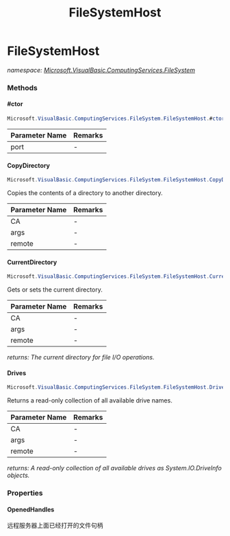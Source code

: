 ﻿---
title: FileSystemHost
---

# FileSystemHost
_namespace: [Microsoft.VisualBasic.ComputingServices.FileSystem](N-Microsoft.VisualBasic.ComputingServices.FileSystem.html)_





### Methods

#### #ctor
```csharp
Microsoft.VisualBasic.ComputingServices.FileSystem.FileSystemHost.#ctor(System.Int32)
```


|Parameter Name|Remarks|
|--------------|-------|
|port|-|


#### CopyDirectory
```csharp
Microsoft.VisualBasic.ComputingServices.FileSystem.FileSystemHost.CopyDirectory(System.Int64,Microsoft.VisualBasic.Net.Protocols.RequestStream,System.Net.IPEndPoint)
```
Copies the contents of a directory to another directory.

|Parameter Name|Remarks|
|--------------|-------|
|CA|-|
|args|-|
|remote|-|


#### CurrentDirectory
```csharp
Microsoft.VisualBasic.ComputingServices.FileSystem.FileSystemHost.CurrentDirectory(System.Int64,Microsoft.VisualBasic.Net.Protocols.RequestStream,System.Net.IPEndPoint)
```
Gets or sets the current directory.

|Parameter Name|Remarks|
|--------------|-------|
|CA|-|
|args|-|
|remote|-|

_returns: The current directory for file I/O operations._

#### Drives
```csharp
Microsoft.VisualBasic.ComputingServices.FileSystem.FileSystemHost.Drives(System.Int64,Microsoft.VisualBasic.Net.Protocols.RequestStream,System.Net.IPEndPoint)
```
Returns a read-only collection of all available drive names.

|Parameter Name|Remarks|
|--------------|-------|
|CA|-|
|args|-|
|remote|-|

_returns: A read-only collection of all available drives as System.IO.DriveInfo objects._


### Properties

#### OpenedHandles
远程服务器上面已经打开的文件句柄
